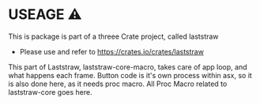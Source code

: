 # USEAGE ⚠️
This is package is part of a threee Crate project, called laststraw
- Please use and refer to https://crates.io/crates/laststraw

This part of Laststraw, laststraw-core-macro, takes care of app loop,
and what happens each frame. Button code is it's own process within asx,
so it is also done here, as it needs proc macro.
All Proc Macro related to laststraw-core goes here.
